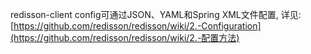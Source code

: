 redisson-client config可通过JSON、YAML和Spring XML文件配置, 详见:  
[https://github.com/redisson/redisson/wiki/2.-Configuration](https://github.com/redisson/redisson/wiki/2.-配置方法)